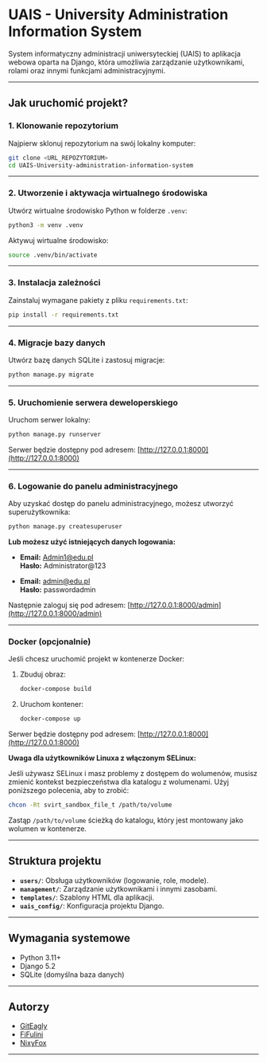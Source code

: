 # UAIS - University Administration Information System

System informatyczny administracji uniwersyteckiej (UAIS) to aplikacja webowa oparta na Django, która umożliwia zarządzanie użytkownikami, rolami oraz innymi funkcjami administracyjnymi.

---

## Jak uruchomić projekt?

### 1. Klonowanie repozytorium

Najpierw sklonuj repozytorium na swój lokalny komputer:

```bash
git clone <URL_REPOZYTORIUM>
cd UAIS-University-administration-information-system
```

---

### 2. Utworzenie i aktywacja wirtualnego środowiska

Utwórz wirtualne środowisko Python w folderze `.venv`:

```bash
python3 -m venv .venv
```

Aktywuj wirtualne środowisko:

```bash
source .venv/bin/activate
```

---

### 3. Instalacja zależności

Zainstaluj wymagane pakiety z pliku `requirements.txt`:

```bash
pip install -r requirements.txt
```

---

### 4. Migracje bazy danych

Utwórz bazę danych SQLite i zastosuj migracje:

```bash
python manage.py migrate
```

---

### 5. Uruchomienie serwera deweloperskiego

Uruchom serwer lokalny:

```bash
python manage.py runserver
```

Serwer będzie dostępny pod adresem: [http://127.0.0.1:8000](http://127.0.0.1:8000)

---

### 6. Logowanie do panelu administracyjnego

Aby uzyskać dostęp do panelu administracyjnego, możesz utworzyć superużytkownika:

```bash
python manage.py createsuperuser
```

**Lub możesz użyć istniejących danych logowania:**

- **Email:** <Admin1@edu.pl>  
  **Hasło:** Administrator@123  

- **Email:** <admin@edu.pl>  
  **Hasło:** passwordadmin

Następnie zaloguj się pod adresem: [http://127.0.0.1:8000/admin](http://127.0.0.1:8000/admin)

---

### Docker (opcjonalnie)

Jeśli chcesz uruchomić projekt w kontenerze Docker:

1. Zbuduj obraz:

   ```bash
   docker-compose build
   ```

2. Uruchom kontener:

   ```bash
   docker-compose up
   ```

Serwer będzie dostępny pod adresem: [http://127.0.0.1:8000](http://127.0.0.1:8000)

**Uwaga dla użytkowników Linuxa z włączonym SELinux:**

Jeśli używasz SELinux i masz problemy z dostępem do wolumenów, musisz zmienić kontekst bezpieczeństwa dla katalogu z wolumenami. Użyj poniższego polecenia, aby to zrobić:

```bash
chcon -Rt svirt_sandbox_file_t /path/to/volume
```

Zastąp `/path/to/volume` ścieżką do katalogu, który jest montowany jako wolumen w kontenerze.

---

## Struktura projektu

- **`users/`**: Obsługa użytkowników (logowanie, role, modele).
- **`management/`**: Zarządzanie użytkownikami i innymi zasobami.
- **`templates/`**: Szablony HTML dla aplikacji.
- **`uais_config/`**: Konfiguracja projektu Django.

---

## Wymagania systemowe

- Python 3.11+
- Django 5.2
- SQLite (domyślna baza danych)

---

## Autorzy

- [GitEagly](https://github.com/GitEagly)
- [FiFulini](https://github.com/FiFulini)
- [NixyFox](https://github.com/rasto50)

---
